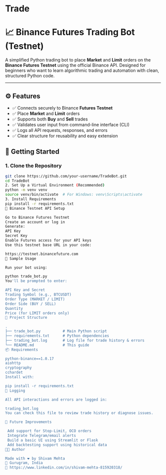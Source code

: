 # Trade
# 📈 Binance Futures Trading Bot (Testnet)

A simplified Python trading bot to place **Market** and **Limit** orders on the **Binance Futures Testnet** using the official Binance API. Designed for beginners who want to learn algorithmic trading and automation with clean, structured Python code.

---

## ⚙️ Features

- ✅ Connects securely to Binance **Futures Testnet**
- ✅ Place **Market** and **Limit** orders
- ✅ Supports both **Buy** and **Sell** trades
- ✅ Validates user input from command-line interface (CLI)
- ✅ Logs all API requests, responses, and errors
- ✅ Clear structure for reusability and easy extension

## 🚀 Getting Started

### 1. Clone the Repository

```bash
git clone https://github.com/your-username/TradeBot.git
cd TradeBot
2. Set Up a Virtual Environment (Recommended)
python -m venv venv
source venv/bin/activate  # For Windows: venv\Scripts\activate
3. Install Requirements
pip install -r requirements.txt
🔑 Binance Testnet API Setup

Go to Binance Futures Testnet
Create an account or log in
Generate:
API Key
Secret Key
Enable Futures access for your API keys
Use this testnet base URL in your code:

https://testnet.binancefuture.com
🧾 Sample Usage

Run your bot using:

python trade_bot.py
You'll be prompted to enter:

API Key and Secret
Trading Symbol (e.g., BTCUSDT)
Order Type (MARKET / LIMIT)
Order Side (BUY / SELL)
Quantity
Price (for LIMIT orders only)
🧰 Project Structure

.
├── trade_bot.py          # Main Python script
├── requirements.txt      # Python dependencies
├── trading_bot.log       # Log file for trade history & errors
└── README.md             # This guide
📦 Requirements

python-binance==1.0.17
aiohttp
cryptography
cchardet
Install with:

pip install -r requirements.txt
📝 Logging

All API interactions and errors are logged in:

trading_bot.log
You can check this file to review trade history or diagnose issues.

📌 Future Improvements

 Add support for Stop-Limit, OCO orders
 Integrate Telegram/email alerts
 Build a basic UI using Streamlit or Flask
 Add backtesting support using historical data
👨‍💻 Author

Made with ❤️ by Shivam Mehta
📍 Gurugram, India
🔗 https://www.linkedin.com/in/shivam-mehta-815920318/
